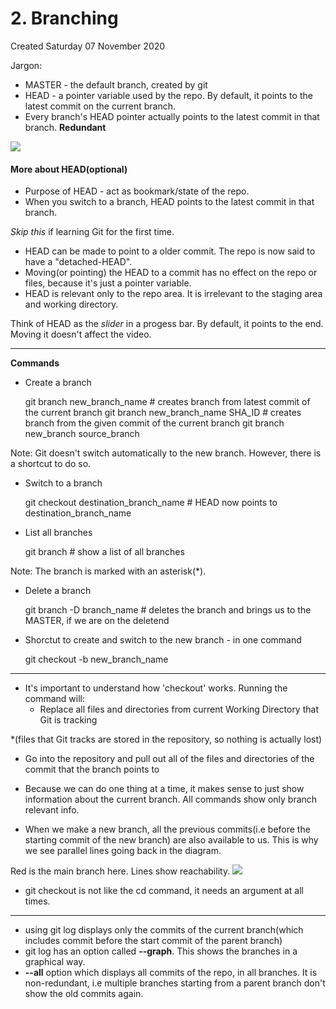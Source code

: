 # 2. Branching
Created Saturday 07 November 2020

Jargon:

* MASTER - the default branch, created by git
* HEAD - a pointer variable used by the repo. By default, it points to the latest commit on the current branch.
* Every branch's HEAD pointer actually points to the latest commit in that branch. __Redundant__

![](2._Branching-image-1.png)

#### More about HEAD(optional)

* Purpose of HEAD - act as bookmark/state of the repo.
* When you switch to a branch, HEAD points to the latest commit in that branch.


*Skip this* if learning Git for the first time.

* HEAD can be made to point to a older commit. The repo is now said to have a "detached-HEAD".
* Moving(or pointing) the HEAD to a commit has no effect on the repo or files, because it's just a pointer variable.
* HEAD is relevant only to the repo area. It is irrelevant to the staging area and working directory.

Think of HEAD as the *slider* in a progess bar. By default, it points to the end. Moving it doesn't affect the video.


*****

**Commands**

* Create a branch

	git branch new_branch_name # creates branch from latest commit of the current branch
	git branch new_branch_name SHA_ID # creates branch from the given commit of the current branch
	git branch new_branch source_branch


Note: Git doesn't switch automatically to the new branch. However, there is a shortcut to do so.

* Switch to a branch

	git checkout destination_branch_name # HEAD now points to destination_branch_name
	

* List all branches

	git branch # show a list of all branches

Note: The branch is marked with an asterisk(*).


* Delete a branch

	git branch -D branch_name # deletes the branch and brings us to the MASTER, if we are on the deletend
	

* Shorctut to create and switch to the new branch - in one command

	git checkout -b new_branch_name
	

*****


* It's important to understand how 'checkout' works. Running the command will:
	* Replace all files and directories from current Working Directory that Git is tracking

*(files that Git tracks are stored in the repository, so nothing is actually lost)

* Go into the repository and pull out all of the files and directories of the commit that the branch points to
* Because we can do one thing at a time, it makes sense to just show information about the current branch. All commands show only branch relevant info.


* When we make a new branch, all the previous commits(i.e before the starting commit of the new branch) are also available to us. This is why we see parallel lines going back in the diagram.

Red is the main branch here. Lines show reachability.
![](2._Branching-image-2.png)

* git checkout is not like the cd command, it needs an argument at all times.


*****


* using git log displays only the commits of the current branch(which includes commit before the start commit of the parent branch)
* git log has an option called **--graph**. This shows the branches in a graphical way.
* **--all** option which displays all commits of the repo, in all branches. It is non-redundant, i.e multiple branches starting from a parent branch don't show the old commits again.


